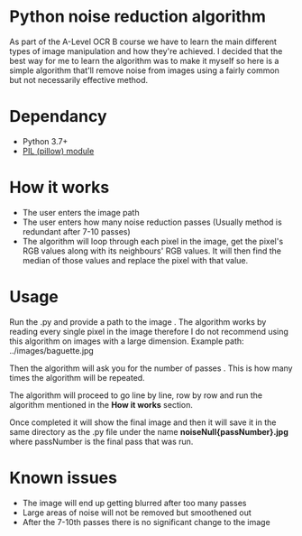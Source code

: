 # Python noise reduction algorithm

As part of the A-Level OCR B course we have to learn the main different types of image manipulation and how they're achieved.
I decided that the best way for me to learn the algorithm was to make it myself so here is a simple algorithm that'll remove noise from images using a fairly common but not necessarily effective method.

# Dependancy
- Python 3.7+
- [PIL (pillow) module](https://pillow.readthedocs.io/en/stable/) 

# How it works
- The user enters the image path
- The user enters how many noise reduction passes (Usually method is redundant after 7-10 passes)
- The algorithm will loop through each pixel in the image, get the pixel's RGB values along with its neighbours' RGB values. It will then find the median of those values and replace the pixel with that value.

# Usage
Run the .py and provide a path to the image <string>. The algorithm works by reading every single pixel in the image therefore I do not recommend using this algorithm on images with a large dimension.
Example path: ../images/baguette.jpg

Then the algorithm will ask you for the number of passes <integer>. This is how many times the algorithm will be repeated.
  
The algorithm will proceed to go line by line, row by row and run the algorithm mentioned in the **How it works** section.

Once completed it will show the final image and then it will save it in the same directory as the .py file under the name __noiseNull{passNumber}.jpg__ where passNumber is the final pass that was run.

# Known issues

- The image will end up getting blurred after too many passes
- Large areas of noise will not be removed but smoothened out
- After the 7-10th passes there is no significant change to the image
